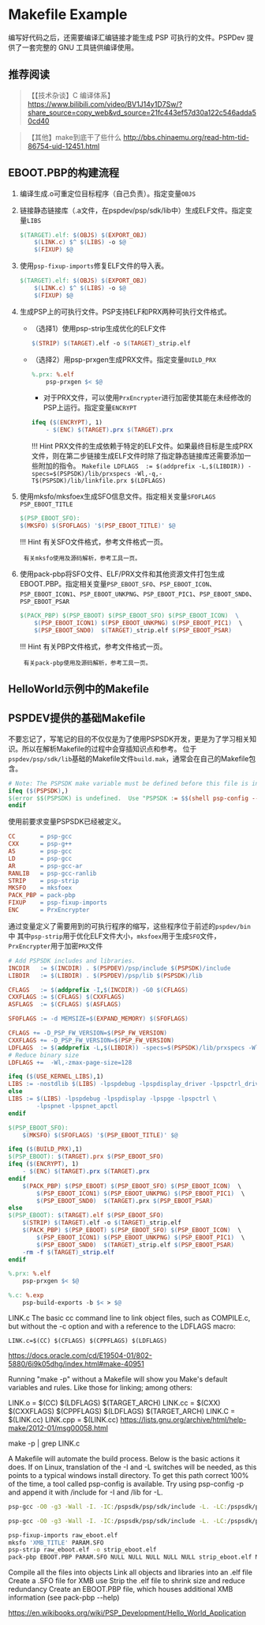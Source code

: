 # Makefile Example

编写好代码之后，还需要编译汇编链接才能生成 PSP 可执行的文件。PSPDev 提供了一套完整的 GNU 工具链供编译使用。

## 推荐阅读

> 【【技术杂谈】C 编译体系】 https://www.bilibili.com/video/BV1J14y1D7Sw/?share_source=copy_web&vd_source=21fc443ef57d30a122c546adda50cd40

> 【其他】make到底干了些什么 http://bbs.chinaemu.org/read-htm-tid-86754-uid-12451.html

## EBOOT.PBP的构建流程
1. 编译生成.o可重定位目标程序（自己负责）。指定变量`OBJS`
2. 链接静态链接库（.a文件，在pspdev/psp/sdk/lib中）生成ELF文件。指定变量`LIBS`
	```Makefile linenums="1" hl_lines="2"
	$(TARGET).elf: $(OBJS) $(EXPORT_OBJ)
		$(LINK.c) $^ $(LIBS) -o $@
		$(FIXUP) $@
	```
3. 使用`psp-fixup-imports`修复ELF文件的导入表。
	```Makefile linenums="1" hl_lines="3"
	$(TARGET).elf: $(OBJS) $(EXPORT_OBJ)
		$(LINK.c) $^ $(LIBS) -o $@
		$(FIXUP) $@
	```
4.  生成PSP上的可执行文件。PSP支持ELF和PRX两种可执行文件格式。
	+ （选择1）使用psp-strip生成优化的ELF文件
		```Makefile
		$(STRIP) $(TARGET).elf -o $(TARGET)_strip.elf
		```
	+ （选择2）用psp-prxgen生成PRX文件。指定变量`BUILD_PRX` 
		```Makefile
		%.prx: %.elf
			psp-prxgen $< $@
		```
		+ 对于PRX文件，可以使用`PrxEncrypter`进行加密使其能在未经修改的PSP上运行。指定变量`ENCRYPT`
		```makefile
		ifeq ($(ENCRYPT), 1)
			- $(ENC) $(TARGET).prx $(TARGET).prx
		```
		!!! Hint
			PRX文件的生成依赖于特定的ELF文件。如果最终目标是生成PRX文件，则在第二步链接生成ELF文件时除了指定静态链接库还需要添加一些附加的指令。
			```Makefile
			LDFLAGS  := $(addprefix -L,$(LIBDIR)) -specs=$(PSPSDK)/lib/prxspecs -Wl,-q,-T$(PSPSDK)/lib/linkfile.prx $(LDFLAGS)
			```
5. 使用mksfo/mksfoex生成SFO信息文件。指定相关变量`SFOFLAGS` `PSP_EBOOT_TITLE`
	```makefile
	$(PSP_EBOOT_SFO): 
	$(MKSFO) $(SFOFLAGS) '$(PSP_EBOOT_TITLE)' $@
	```

	!!! Hint
		有关SFO文件格式，参考文件格式一页。	

		有关mksfo使用及源码解析，参考工具一页。

6. 使用pack-pbp将SFO文件、ELF/PRX文件和其他资源文件打包生成EBOOT.PBP。指定相关变量`PSP_EBOOT_SFO`、`PSP_EBOOT_ICON`、`PSP_EBOOT_ICON1`、`PSP_EBOOT_UNKPNG`、`PSP_EBOOT_PIC1`、`PSP_EBOOT_SND0`、`PSP_EBOOT_PSAR`
	```Makefile
	$(PACK_PBP) $(PSP_EBOOT) $(PSP_EBOOT_SFO) $(PSP_EBOOT_ICON)  \
		$(PSP_EBOOT_ICON1) $(PSP_EBOOT_UNKPNG) $(PSP_EBOOT_PIC1)  \
		$(PSP_EBOOT_SND0)  $(TARGET)_strip.elf $(PSP_EBOOT_PSAR)
	
	```
	
	!!! Hint
		有关PBP文件格式，参考文件格式一页。

		有关pack-pbp使用及源码解析，参考工具一页。

## HelloWorld示例中的Makefile


## PSPDEV提供的基础Makefile
不要忘记了，写笔记的目的不仅仅是为了使用PSPSDK开发，更是为了学习相关知识。所以在解析Makefile的过程中会穿插知识点和参考。
位于`pspdev/psp/sdk/lib`基础的Makefile文件`build.mak`，通常会在自己的Makefile包含。
```makefile title="pspdev/psp/sdk/lib/build.mak"
# Note: The PSPSDK make variable must be defined before this file is included.
ifeq ($(PSPSDK),)
$(error $$(PSPSDK) is undefined.  Use "PSPSDK := $$(shell psp-config --pspsdk-path)" in your Makefile)
endif
```
使用前要求变量PSPSDK已经被定义。

```makefile
CC       = psp-gcc
CXX      = psp-g++
AS       = psp-gcc
LD       = psp-gcc
AR       = psp-gcc-ar
RANLIB   = psp-gcc-ranlib
STRIP    = psp-strip
MKSFO    = mksfoex
PACK_PBP = pack-pbp
FIXUP    = psp-fixup-imports
ENC		 = PrxEncrypter
```
通过变量定义了需要用到的可执行程序的缩写，这些程序位于前述的`pspdev/bin`中
其中`psp-strip`用于优化ELF文件大小，`mksfoex`用于生成`SFO`文件，`PrxEncrypter`用于加密`PRX`文件

```makefile
# Add PSPSDK includes and libraries.
INCDIR   := $(INCDIR) . $(PSPDEV)/psp/include $(PSPSDK)/include
LIBDIR   := $(LIBDIR) . $(PSPDEV)/psp/lib $(PSPSDK)/lib

CFLAGS   := $(addprefix -I,$(INCDIR)) -G0 $(CFLAGS)
CXXFLAGS := $(CFLAGS) $(CXXFLAGS)
ASFLAGS  := $(CFLAGS) $(ASFLAGS)

SFOFLAGS := -d MEMSIZE=$(EXPAND_MEMORY) $(SFOFLAGS)

CFLAGS += -D_PSP_FW_VERSION=$(PSP_FW_VERSION)
CXXFLAGS += -D_PSP_FW_VERSION=$(PSP_FW_VERSION)
LDFLAGS  := $(addprefix -L,$(LIBDIR)) -specs=$(PSPSDK)/lib/prxspecs -Wl,-q,-T$(PSPSDK)/lib/linkfile.prx $(LDFLAGS)
# Reduce binary size
LDFLAGS +=  -Wl,-zmax-page-size=128

ifeq ($(USE_KERNEL_LIBS),1)
LIBS := -nostdlib $(LIBS) -lpspdebug -lpspdisplay_driver -lpspctrl_driver -lpspmodinfo -lpspsdk -lpspkernel
else
LIBS := $(LIBS) -lpspdebug -lpspdisplay -lpspge -lpspctrl \
		-lpspnet -lpspnet_apctl
endif

$(PSP_EBOOT_SFO): 
	$(MKSFO) $(SFOFLAGS) '$(PSP_EBOOT_TITLE)' $@

ifeq ($(BUILD_PRX),1)
$(PSP_EBOOT): $(TARGET).prx $(PSP_EBOOT_SFO)
ifeq ($(ENCRYPT), 1)
	- $(ENC) $(TARGET).prx $(TARGET).prx
endif
	$(PACK_PBP) $(PSP_EBOOT) $(PSP_EBOOT_SFO) $(PSP_EBOOT_ICON)  \
		$(PSP_EBOOT_ICON1) $(PSP_EBOOT_UNKPNG) $(PSP_EBOOT_PIC1)  \
		$(PSP_EBOOT_SND0)  $(TARGET).prx $(PSP_EBOOT_PSAR)
else
$(PSP_EBOOT): $(TARGET).elf $(PSP_EBOOT_SFO)
	$(STRIP) $(TARGET).elf -o $(TARGET)_strip.elf
	$(PACK_PBP) $(PSP_EBOOT) $(PSP_EBOOT_SFO) $(PSP_EBOOT_ICON)  \
		$(PSP_EBOOT_ICON1) $(PSP_EBOOT_UNKPNG) $(PSP_EBOOT_PIC1)  \
		$(PSP_EBOOT_SND0)  $(TARGET)_strip.elf $(PSP_EBOOT_PSAR)
	-rm -f $(TARGET)_strip.elf
endif

%.prx: %.elf
	psp-prxgen $< $@

%.c: %.exp
	psp-build-exports -b $< > $@
```

LINK.c
The basic cc command line to link object files, such as COMPILE.c, but without the -c option and with a reference to the LDFLAGS macro:
```
LINK.c=$(CC) $(CFLAGS) $(CPPFLAGS) $(LDFLAGS)
```


https://docs.oracle.com/cd/E19504-01/802-5880/6i9k05dhg/index.html#make-40951

Running "make -p" without a Makefile will show you Make's default
variables and rules. Like those for linking; among others:

LINK.o   = $(CC) $(LDFLAGS) $(TARGET_ARCH)
LINK.cc  = $(CXX) $(CXXFLAGS) $(CPPFLAGS) $(LDFLAGS) $(TARGET_ARCH)
LINK.C   = $(LINK.cc)
LINK.cpp = $(LINK.cc)
https://lists.gnu.org/archive/html/help-make/2012-01/msg00058.html

make -p | grep LINK.c

A Makefile will automate the build process. Below is the basic actions it does. If on Linux, translation of the -I and -L switches will be needed, as this points to a typical windows install directory. To get this path correct 100% of the time, a tool called psp-config is available. Try using psp-config -p and append it with /include for -I and /lib for -L.
```bash
psp-gcc -O0 -g3 -Wall -I. -IC:/pspsdk/psp/sdk/include -L. -LC:/pspsdk/psp/sdk/lib -D_PSP_FW_VERSION=150 -c *.c -lpspdebug -lpspdisplay -lpspge -lpspctrl -lpspsdk -lc -lpspnet -lpspnet_inet -lpspnet_apctl -lpspnet_resolver -lpsputility -lpspuser -lpspkernel

psp-gcc -O0 -g3 -Wall -I. -IC:/pspsdk/psp/sdk/include -L. -LC:/pspsdk/psp/sdk/lib -D_PSP_FW_VERSION=150 -o raw_eboot.elf *.o -lpspdebug -lpspdisplay -lpspge -lpspctrl -lpspsdk -lc -lpspnet -lpspnet_inet -lpspnet_apctl -lpspnet_resolver -lpsputility -lpspuser -lpspkernel

psp-fixup-imports raw_eboot.elf
mksfo 'XMB_TITLE' PARAM.SFO
psp-strip raw_eboot.elf -o strip_eboot.elf
pack-pbp EBOOT.PBP PARAM.SFO NULL NULL NULL NULL NULL strip_eboot.elf NULL
```
Compile all the files into objects
Link all objects and libraries into an .elf file
Create a .SFO file for XMB use
Strip the .elf file to shrink size and reduce redundancy
Create an EBOOT.PBP file, which houses additional XMB information (see pack-pbp --help)

https://en.wikibooks.org/wiki/PSP_Development/Hello_World_Application